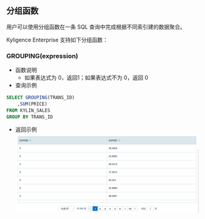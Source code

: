 ## 分组函数

用户可以使用分组函数在一条 SQL 查询中完成根据不同索引建的数据聚合。

Kyligence Enterprise 支持如下分组函数：



### GROUPING(expression)

- 函数说明
	- 如果表达式为 0，返回1；如果表达式不为 0，返回 0
- 查询示例

```SQL
SELECT GROUPING(TRANS_ID)
	,SUM(PRICE)
FROM KYLIN_SALES
GROUP BY TRANS_ID
```

- 返回示例
![](images/grouping_cn.png)
